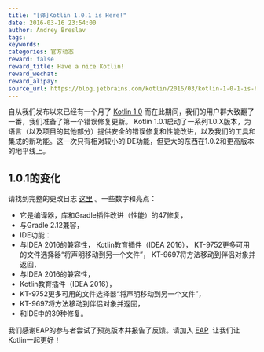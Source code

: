 ```yaml
---
title: "[译]Kotlin 1.0.1 is Here!"
date: 2016-03-16 23:54:00
author: Andrey Breslav
tags:
keywords:
categories: 官方动态
reward: false
reward_title: Have a nice Kotlin!
reward_wechat:
reward_alipay:
source_url: https://blog.jetbrains.com/kotlin/2016/03/kotlin-1-0-1-is-here/
---
```


自从我们发布以来已经有一个月了 [Kotlin 1.0](http://blog.jetbrains.com/kotlin/2016/02/kotlin-1-0-released-pragmatic-language-for-jvm-and-android/) 而在此期间，我们的用户群大致翻了一番，我们准备了第一个错误修复更新。
Kotlin 1.0.1启动了一系列1.0.X版本，为语言（以及项目的其他部分）提供安全的错误修复和性能改进，以及我们的工具和集成的新功能。这一次只有相对较小的IDE功能，但更大的东西在1.0.2和更高版本的地平线上。
## 1.0.1的变化

请找到完整的更改日志 [这里](https://github.com/JetBrains/kotlin/releases/tag/1.0.1) 。一些数字和亮点：

* 它是编译器，库和Gradle插件改进（性能）的47修复，
* 与Gradle 2.12兼容，
* IDE功能：
* 与IDEA 2016的兼容性，
Kotlin教育插件（IDEA 2016），
KT-9752更多可用的文件选择器“将声明移动到另一个文件”，
KT-9697将方法移动到伴侣对象并返回，
* 与IDEA 2016的兼容性，
* Kotlin教育插件（IDEA 2016），
* KT-9752更多可用的文件选择器“将声明移动到另一个文件”，
* KT-9697将方法移动到伴侣对象并返回，
* 和IDE中的39种修复。

我们感谢EAP的参与者尝试了预览版本并报告了反馈。请加入 [EAP](https://discuss.kotlinlang.org/t/kotlin-1-0-1-eap/1525)  让我们让Kotlin一起更好！

